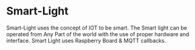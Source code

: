 # Smart-Light
Smart-Light uses the concept of IOT to be smart. 
The Smart light can be operated from Any Part of the world with the use of proper hardware and interface.
Smart Light uses Raspberry Board &amp; MQTT callbacks.
